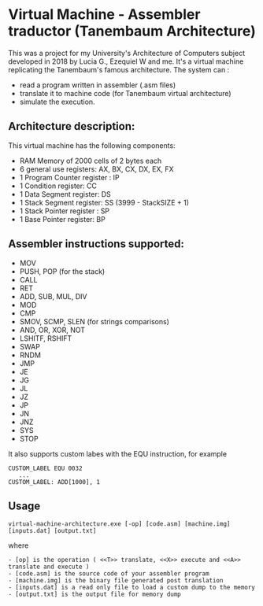 # Virtual Machine - Assembler traductor (Tanembaum Architecture)

This was a project for my University's Architecture of Computers subject developed in 2018 by Lucia G., Ezequiel W and me. 
It's a virtual machine replicating the Tanembaum's famous architecture. 
The system can :

* read a program written in assembler (.asm files)
* translate it to machine code (for Tanembaum virtual architecture)
* simulate the execution.


## Architecture description:

This virtual machine has the following components:

* RAM Memory of 2000 cells of 2 bytes each
* 6 general use registers: AX, BX, CX, DX, EX, FX
* 1 Program Counter register : IP
* 1 Condition register: CC
* 1 Data Segment register: DS
* 1 Stack Segment register: SS (3999 - StackSIZE + 1)
* 1 Stack Pointer register : SP
* 1 Base Pointer register: BP

## Assembler instructions supported:

* MOV
* PUSH, POP (for the stack)
* CALL
* RET
* ADD, SUB, MUL, DIV
* MOD
* CMP
* SMOV, SCMP, SLEN (for strings comparisons)
* AND, OR, XOR, NOT
* LSHITF, RSHIFT
* SWAP
* RNDM
* JMP
* JE
* JG
* JL
* JZ
* JP 
* JN
* JNZ
* SYS
* STOP

It also supports custom labes with the EQU instruction, for example
```
CUSTOM_LABEL EQU 0032
   ...
CUSTOM_LABEL: ADD[1000], 1
```

## Usage

 ```
virtual-machine-architecture.exe [-op] [code.asm] [machine.img] [inputs.dat] [output.txt]
```
where
 ```
 - [op] is the operation ( <<T>> translate, <<X>> execute and <<A>> translate and execute )
 - [code.asm] is the source code of your assembler program
 - [machine.img] is the binary file generated post translation
 - [inputs.dat] is a read only file to load a custom dump to the memory 
 - [output.txt] is the output file for memory dump
```

